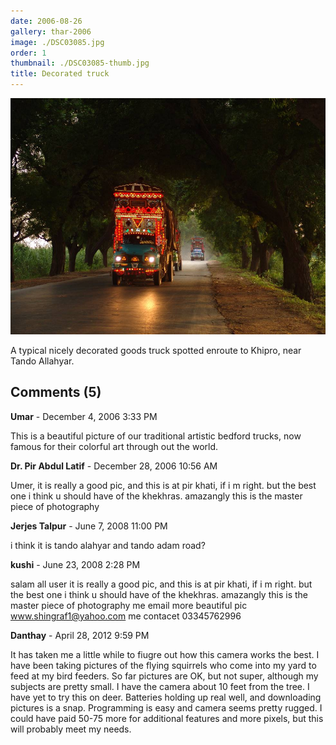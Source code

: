```yaml
---
date: 2006-08-26
gallery: thar-2006
image: ./DSC03085.jpg
order: 1
thumbnail: ./DSC03085-thumb.jpg
title: Decorated truck
---
```


![Decorated truck](./DSC03085.jpg)

A typical nicely decorated goods truck spotted enroute to Khipro, near Tando Allahyar.

<div id="comments">

## Comments (5)

<div id="comment">

**Umar** - December  4, 2006  3:33 PM

This is a beautiful picture of our traditional artistic bedford trucks, now famous for their colorful art through out the world.

</div>

<div id="comment">

**Dr. Pir Abdul Latif** - December 28, 2006 10:56 AM

Umer, it is really a good pic, and this is at pir khati, if i m right. but the best one i think u should have of the khekhras.
amazangly this is the master piece of photography

</div>

<div id="comment">

**Jerjes Talpur** - June  7, 2008 11:00 PM

i think it is tando alahyar and tando adam road?

</div>

<div id="comment">

**kushi** - June 23, 2008  2:28 PM

salam all user
it is really a good pic, and this is at pir khati, if i m right. but the best one i think u should have of the khekhras.
amazangly this is the master piece of photography
me email more beautiful pic www.shingraf1@yahoo.com
me contacet 03345762996

</div>

<div id="comment">

**Danthay** - April 28, 2012  9:59 PM

It has taken me a little while to fiugre out how this camera works the best. I have been taking pictures of the flying squirrels who come into my yard to feed at my bird feeders. So far pictures are OK, but not super, although my subjects are pretty small. I have the camera about 10 feet from the tree. I have yet to try this on deer. Batteries holding up real well, and downloading pictures is a snap. Programming is easy and camera seems pretty rugged. I could have paid 50-75 more for additional features and more pixels, but this will probably meet my needs.

</div>

</div>